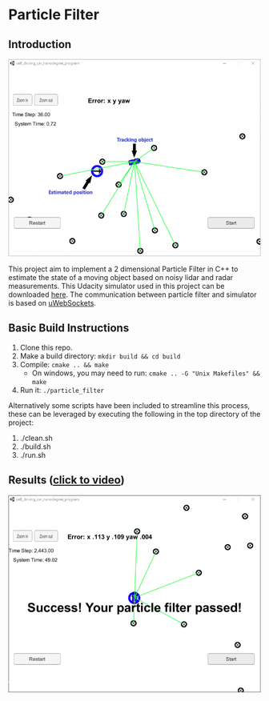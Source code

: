 # Particle Filter

## Introduction

![intro](./images/Introduction.PNG)

This project aim to implement a 2 dimensional Particle Filter in C++ to estimate the state of a moving object based on noisy lidar and radar measurements. This Udacity simulator used in this project can be downloaded [here](https://github.com/udacity/self-driving-car-sim/releases). The communication between particle filter and simulator is based on [uWebSockets](https://github.com/uNetworking/uWebSockets).

## Basic Build Instructions
1. Clone this repo.
2. Make a build directory: `mkdir build && cd build`
3. Compile: `cmake .. && make` 
   * On windows, you may need to run: `cmake .. -G "Unix Makefiles" && make`
4. Run it: `./particle_filter `

Alternatively some scripts have been included to streamline this process, these can be leveraged by executing the following in the top directory of the project:

1. ./clean.sh
2. ./build.sh
3. ./run.sh

## Results ([click to video](https://youtu.be/vVMY0wCW0Js))
[![Result](./images/Pass.PNG)](https://youtu.be/vVMY0wCW0Js)